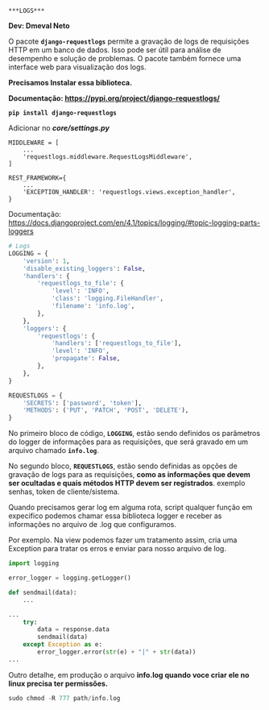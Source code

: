     ***LOGS***

**Dev: Dmeval Neto**

O pacote **`django-requestlogs`** permite a gravação de logs de requisições HTTP em um banco de dados. Isso pode ser útil para análise de desempenho e solução de problemas. O pacote também fornece uma interface web para visualização dos logs.

**Precisamos Instalar essa biblioteca.**

**Documentação: https://pypi.org/project/django-requestlogs/**

**`pip install django-requestlogs`**

Adicionar no ***core/settings.py***

```
MIDDLEWARE = [
    ...
    'requestlogs.middleware.RequestLogsMiddleware',
]
```

```
REST_FRAMEWORK={
    ...
    'EXCEPTION_HANDLER': 'requestlogs.views.exception_handler',
}
```

Documentação: https://docs.djangoproject.com/en/4.1/topics/logging/#topic-logging-parts-loggers

```python
# Logs
LOGGING = {
    'version': 1,
    'disable_existing_loggers': False,
    'handlers': {
        'requestlogs_to_file': {
            'level': 'INFO',
            'class': 'logging.FileHandler',
            'filename': 'info.log',
        },
    },
    'loggers': {
        'requestlogs': {
            'handlers': ['requestlogs_to_file'],
            'level': 'INFO',
            'propagate': False,
        },
    },
}

REQUESTLOGS = {
    'SECRETS': ['password', 'token'],
    'METHODS': ('PUT', 'PATCH', 'POST', 'DELETE'),
}
```

No primeiro bloco de código, **`LOGGING`**, estão sendo definidos os parâmetros do logger de informações para as requisições, que será gravado em um arquivo chamado **`info.log`**.

No segundo bloco, **`REQUESTLOGS`**, estão sendo definidas as opções de gravação de logs para as requisições, **como as informações que devem ser ocultadas e quais métodos HTTP devem ser registrados**. exemplo senhas, token de cliente/sistema.

Quando precisamos gerar log em alguma rota, script qualquer função em expecifico podemos chamar essa biblioteca logger e receber as informações no arquivo de .log que configuramos.

Por exemplo. Na view podemos fazer um tratamento assim, cria uma Exception para tratar os erros e enviar para nosso arquivo de log.

```python
import logging

error_logger = logging.getLogger()

def sendmail(data):
	...

...
	try:
		data = response.data
		sendmail(data)
	except Exception as e: 
	    error_logger.error(str(e) + "|" + str(data))
...
```

Outro detalhe, em produção o arquivo **info.log quando voce criar ele no linux precisa ter permissões.**

```python
sudo chmod -R 777 path/info.log
```